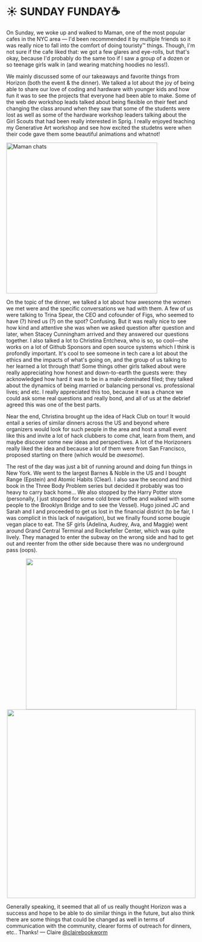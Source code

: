 # ☀️ SUNDAY FUNDAY☕️
On Sunday, we woke up and walked to Maman, one of the most popular cafes in the NYC area — I'd been recommended it by multiple friends so it was really nice to fall into the comfort of doing touristy™ things. Though, I'm not sure if the cafe liked that: we got a few glares and eye-rolls, but that's okay, because I'd probably do the same too if I saw a group of a dozen or so teenage girls walk in (and wearing matching hoodies no less!). 

We mainly discussed some of our takeaways and favorite things from Horizon (both the event & the dinner). We talked a lot about the joy of being able to share our love of coding and hardware with younger kids and how fun it was to see the projects that everyone had been able to make. Some of the web dev workshop leads talked about being flexible on their feet and changing the class around when they saw that some of the students were lost as well as some of the hardware workshop leaders talking about the Girl Scouts that had been really interested in Sprig. I really enjoyed teaching my Generative Art workshop and see how excited the studetns were when their code gave them some beautiful animations and whatnot! 

<img alt="Maman chats" width="400" src="https://user-images.githubusercontent.com/62197228/230696720-5684758f-bd9d-43ab-9e65-0a5658a36bc2.jpg">

On the topic of the dinner, we talked a lot about how awesome the women we met were and the specific conversations we had with them. A few of us were talking to Trina Spear, the CEO and cofounder of Figs, who seemed to have (?) hired us (?) on the spot? Confusing. But it was really nice to see how kind and attentive she was when we asked question after question and later, when Stacey Cunningham arrived and they answered our questions together. I also talked a lot to Christina Entcheva, who is so, so cool—she works on a lot of Github Sponsors and open source systems which I think is profondly important. It's cool to see someone in tech care a lot about the ethics and the impacts of what's going on, and the group of us talking to her learned a lot through that! Some things other girls talked about were really appreciating how honest and down-to-earth the guests were: they acknowledged how hard it was to be in a male-dominated filed; they talked about the dynamics of being married or balancing personal vs. professional lives; and etc. I really appreciated this too, because it was a chance we could ask some real questions and really bond, and all of us at the debrief agreed this was one of the best parts. 

Near the end, Christina brought up the idea of Hack Club on tour! It would entail a series of similar dinners across the US and beyond where organizers would look for such people in the area and host a small event like this and invite a lot of hack clubbers to come chat, learn from them, and maybe discover some new ideas and perspectives. A lot of the Horizoners really liked the idea and because a lot of them were from San Francisco, proposed starting on there (which would be _awesome_). 

The rest of the day was just a bit of running around and doing fun things in New York. We went to the largest Barnes & Noble in the US and I bought Range (Epstein) and Atomic Habits (Clear). I also saw the second and third book in the Three Body Problem series but decided it probably was too heavy to carry back home… We also stopped by the Harry Potter store (personally, I just stopped for some cold brew coffee and walked with some people to the Brooklyn Bridge and to see the Vessel). Hugo joined JC and Sarah and I and proceeded to get us lost in the financial district (to be fair, I was complicit in this lack of navigation), but we finally found some bougie vegan place to eat. The SF girls (Adelina, Audrey, Ava, and Maggie) went around Grand Central Terminal and Rockefeller Center, which was quite lively. They managed to enter the subway on the wrong side and had to get out and reenter from the other side because there was no underground pass (oops). 

<p align="center" padding="5px">
  <img alt="" height="400" src="https://user-images.githubusercontent.com/62197228/230696794-4602ee69-deb4-4878-9603-2e03b4673c88.jpg">
  <img alt="" width="500" src="https://user-images.githubusercontent.com/62197228/230696808-a89caf77-067a-4c7c-9754-f6f4e186357e.jpg">
</p>

Generally speaking, it seemed that all of us really thought Horizon was a success and hope to be able to do similar things in the future, but also think there are some things that could be changed as well in terms of communication with the community, clearer forms of outreach for dinners, etc.. Thanks! — Claire [@clairebookworm](https://github.com/clairebookworm)
